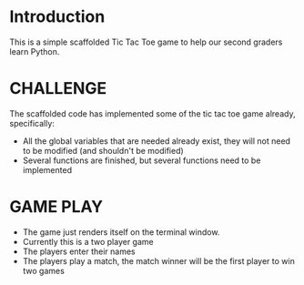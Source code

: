 # Introduction

This is a simple scaffolded Tic Tac Toe game to help our
second graders learn Python.



# CHALLENGE

The scaffolded code has implemented some of the tic tac toe game already, specifically:
- All the global variables that are needed already exist, they will not need to be modified (and shouldn't be modified)
- Several functions are finished, but several functions need to be implemented



# GAME PLAY

- The game just renders itself on the terminal window.
- Currently this is a two player game
- The players enter their names
- The players play a match, the match winner will be the first player to win two games
